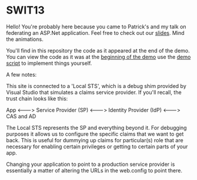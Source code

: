 SWIT13
======

Hello!  You're probably here because you came to Patrick's and my talk on federating an ASP.Net application. Feel free to check out our [slides](https://iu.box.com/shared/static/m4v0wfcxtg7s232rb00m.pptx). Mind the animations.

You'll find in this repository the code as it appeared at the end of the demo. 
You can view the code as it was at the [beginning of the demo](https://github.com/jhoerr/SWIT13/tree/f731c3e144612dcea75c071f700c46a2a20ad519)
use the [demo script](https://iu.box.com/shared/static/ufw9quw74pdwkd9ngsus.txt) to implement things yourself.

A few notes:

This site is connected to a 'Local STS', which is a debug shim provided by Visual Studio that simulates a claims service provider.  If you'll recall, the trust
chain looks like this:

  App <---> Service Provider (SP) <---> Identity Provider (IdP) <---> CAS and AD
                                                                  
                                                       
The Local STS represents the SP and everything beyond it. For debugging purposes it allows us to configure the
specific claims that we want to get back. This is useful for dummying up claims for particular(s) role that are 
necessary for enabling certain privileges or getting to certain parts of your app.

Changing your application to point to a production service provider is essentially a matter of altering the URLs in the
web.config to point there. 

